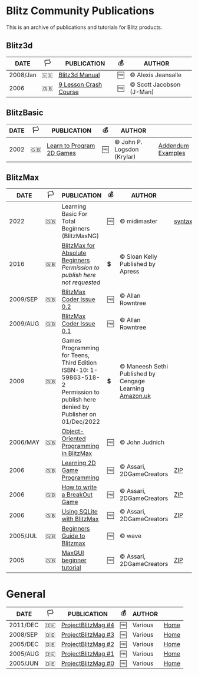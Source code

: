 # Blitz Community Publications #
This is an archive of publications and tutorials for Blitz products.

## Blitz3d ##
| DATE | :white_flag: | PUBLICATION | :moneybag: | AUTHOR |  |
|------|--------------|-------------|------------|--------|--|
| 2008/Jan | :es: | [Blitz3d Manual](Alexis-Jeansalle/Manual-Blitz3d-Español.pdf) | :free: | &copy; Alexis Jeansalle | |
| 2006 | :uk: | [9 Lesson Crash Course](J-Man/Blitz3D_Crash_Course.pdf) | :free: | &copy; Scott Jacobson (J-Man) | 


## BlitzBasic
| DATE | :white_flag: | PUBLICATION | :moneybag: | AUTHOR |  |
|------|--------------|-------------|------------|--------|--|
| 2002 | :uk: | [Learn to Program 2D Games](Krylar/learn2programbb-final.pdf) | :free: | &copy; John P. Logsdon (Krylar)| [Addendum](Krylar/Krylar's_Games_Programming_Addendum.pdf)<br>[Examples](Krylar/ExampleCode.zip) |

## BlitzMax
| DATE | :white_flag: | PUBLICATION | :moneybag: | AUTHOR |  |
|------|--------------|-------------|------------|--------|--|
| 2022 | :uk: | Learning Basic For Total Beginners (BlitzMaxNG) | :free: | &copy; midimaster | [syntaxbomb](https://www.syntaxbomb.com/tutorials/learning-basic-for-total-beginners-blitzmax-ng/) | 
| 2016     | :uk: | [BlitzMax for Absolute Beginners](https://link.springer.com/book/10.1007/978-1-4842-2523-3)<br>*Permission to publish here not requested* | :heavy_dollar_sign: | &copy; Sloan Kelly<br>Published by Apress |
| 2009/SEP | :uk: | [BlitzMax Coder Issue 0.2](blitzmax-coder/blitzmax-coder-02.pdf) | :free: | &copy; Allan Rowntree |
| 2009/AUG | :uk: | [BlitzMax Coder Issue 0.1](blitzmax-coder/blitzmax-coder-01.pdf) | :free: | &copy; Allan Rowntree |
| 2009     | :uk: | Games Programming for Teens, Third Edition<br>ISBN-10: 1-59863-518-2<br>Permission to publish here denied by Publisher on 01/Dec/2022| :heavy_dollar_sign: | &copy; Maneesh Sethi<br>Published by Cengage Learning<br>[Amazon.uk](https://www.amazon.co.uk/Game-Programming-Teens-Maneesh-Sethi/dp/1598635182) | |
| 2006/MAY | :uk:| [Object-Oriented Programming in BlitzMax](john-judnich/BlitzMax_OOP_Tutorial.pdf) | :free: | &copy; John Judnich |
| 2006     | :uk: | [Learning 2D Game Programming](assari/assari-learning-2d-game-programming.md) | :free: | &copy; Assari, 2DGameCreators | [ZIP](assari/assari-learning-2d-game-programming.zip) |
| 2006     | :uk: | [How to write a BreakOut Game](assari/assari-how-to-write-a-breakout-game.md) | :free: | &copy; Assari, 2DGameCreators | [ZIP](assari/assari-how-to-write-a-breakout-game.zip) |
| 2006     | :uk: | [Using SQLite with BlitzMax](assari/assari-using-sqlite-with-blitzmax.pdf) | :free: | &copy; Assari, 2DGameCreators | [ZIP](assari/assari-using-sqlite-with-blitzmax.zip) |
| 2005/JUL | :uk: | [Beginners Guide to Blitzmax](wave/waves-blitzmax-tutorial-version-10-2005-07-22.pdf) | :free: | &copy; wave |
| 2005     | :uk: | [MaxGUI beginner tutorial](assari/assari-maxgui-beginner-tutorial.md) | :free: | &copy; Assari, 2DGameCreators | [ZIP](assari/assari-maxgui-beginner-tutorial.zip) |



# General
| DATE | :white_flag: | PUBLICATION | :moneybag: | AUTHOR |  |
|------|--------------|-------------|------------|--------|--|
| 2011/DEC | :de: | [ProjectBlitzMag #4](project-blitzmag/PBM_04.pdf) | :free: | Various | [Home](https://www.blitzforum.de/scene/pbmags/) |
| 2008/SEP | :de: | [ProjectBlitzMag #3](project-blitzmag/PBM_03.pdf) | :free: | Various | [Home](https://www.blitzforum.de/scene/pbmags/) |
| 2005/DEC | :de: | [ProjectBlitzMag #2](project-blitzmag/PBM_02.pdf) | :free: | Various | [Home](https://www.blitzforum.de/scene/pbmags/) |
| 2005/AUG | :de: | [ProjectBlitzMag #1](project-blitzmag/PBM_01.pdf) | :free: | Various | [Home](https://www.blitzforum.de/scene/pbmags/) |
| 2005/JUN | :de: | [ProjectBlitzMag #0](project-blitzmag/PBM_00.pdf) | :free: | Various | [Home](https://www.blitzforum.de/scene/pbmags/) |


